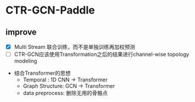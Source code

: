 # CTR-GCN-Paddle

## improve
- [x] Multi Stream 联合训练，而不是单独训练再加权预测
- [ ] CTR-GCN应该使用Transformation之后的结果进行channel-wise topology modeling
- 结合Transformer的思想
  - Temporal : 1D CNN -> Transformer
  - Graph Structure: GCN -> Transformer
  - data preprocess: 删除无用的骨骼点